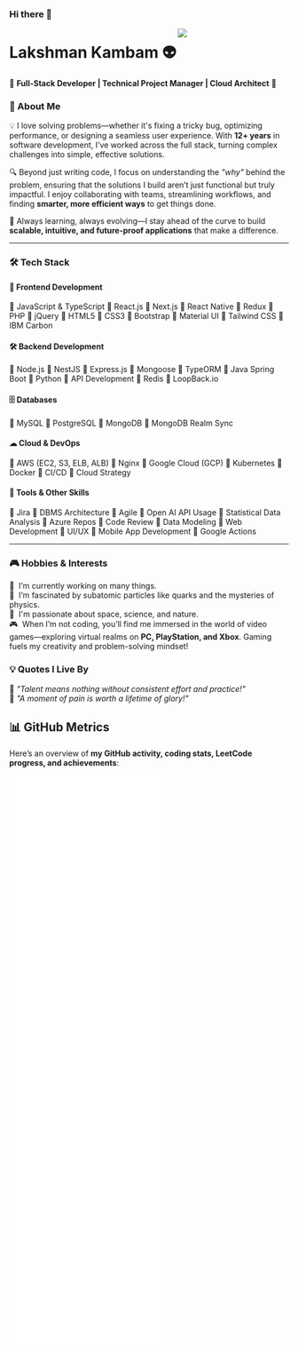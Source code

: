 ### Hi there 👋  

<!--  
**klakshman318/klakshman318** is a ✨ _special_ ✨ repository because its `README.md` (this file) appears on your GitHub profile.  
-->  

<img align='right' src='http://www.lakshmankambam.com/Lakshman.png' width='200' />  

# Lakshman Kambam 👽  
🚀 **Full-Stack Developer | Technical Project Manager | Cloud Architect** 🚀  

### 🚀 About Me  
💡 I love solving problems—whether it's fixing a tricky bug, optimizing performance, or designing a seamless user experience. With **12+ years** in software development, I’ve worked across the full stack, turning complex challenges into simple, effective solutions.  

🔍 Beyond just writing code, I focus on understanding the *"why"* behind the problem, ensuring that the solutions I build aren’t just functional but truly impactful. I enjoy collaborating with teams, streamlining workflows, and finding **smarter, more efficient ways** to get things done.  

🚀 Always learning, always evolving—I stay ahead of the curve to build **scalable, intuitive, and future-proof applications** that make a difference.  

---

### 🛠️ Tech Stack  

#### 🎨 **Frontend Development**  
🌱 JavaScript & TypeScript 🌱 React.js 🌱 Next.js 🌱 React Native 🌱 Redux 🌱 PHP 🌱 jQuery 🌱 HTML5 🌱 CSS3 🌱 Bootstrap 🌱 Material UI 🌱 Tailwind CSS 🌱 IBM Carbon  

#### 🛠 **Backend Development**  
🌱 Node.js 🌱 NestJS 🌱 Express.js 🌱 Mongoose 🌱 TypeORM 🌱 Java Spring Boot 🌱 Python 🌱 API Development 🌱 Redis 🌱 LoopBack.io  

#### 🗄 **Databases**  
🌱 MySQL 🌱 PostgreSQL 🌱 MongoDB 🌱 MongoDB Realm Sync  

#### ☁ **Cloud & DevOps**  
🌱 AWS (EC2, S3, ELB, ALB) 🌱 Nginx 🌱 Google Cloud (GCP) 🌱 Kubernetes 🌱 Docker 🌱 CI/CD 🌱 Cloud Strategy   

#### 🔧 **Tools & Other Skills**  
🌱 Jira 🌱 DBMS Architecture 🌱 Agile 🌱 Open AI API Usage 🌱 Statistical Data Analysis 🌱 Azure Repos 🌱 Code Review 🌱 Data Modeling 🌱 Web Development 🌱 UI/UX 🌱 Mobile App Development 🌱 Google Actions  

---

### 🎮 Hobbies & Interests  
🧠  &nbsp;I’m currently working on many things.  
🧬  &nbsp;I’m fascinated by subatomic particles like quarks and the mysteries of physics.  
🌌  &nbsp;I'm passionate about space, science, and nature.  
🎮  &nbsp;When I’m not coding, you’ll find me immersed in the world of video games—exploring virtual realms on **PC, PlayStation, and Xbox**. Gaming fuels my creativity and problem-solving mindset!  

### 💡 Quotes I Live By  
💎  *"Talent means nothing without consistent effort and practice!"*  
💎  *"A moment of pain is worth a lifetime of glory!"* 

## 📊 GitHub Metrics  

Here’s an overview of **my GitHub activity, coding stats, LeetCode progress, and achievements**:  

![GitHub Metrics](https://github.com/klakshman318/klakshman318/blob/master/github-metrics.svg)  



